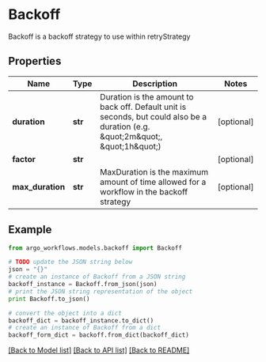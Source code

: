 # Backoff

Backoff is a backoff strategy to use within retryStrategy

## Properties

Name | Type | Description | Notes
------------ | ------------- | ------------- | -------------
**duration** | **str** | Duration is the amount to back off. Default unit is seconds, but could also be a duration (e.g. \&quot;2m\&quot;, \&quot;1h\&quot;) | [optional] 
**factor** | **str** |  | [optional] 
**max_duration** | **str** | MaxDuration is the maximum amount of time allowed for a workflow in the backoff strategy | [optional] 

## Example

```python
from argo_workflows.models.backoff import Backoff

# TODO update the JSON string below
json = "{}"
# create an instance of Backoff from a JSON string
backoff_instance = Backoff.from_json(json)
# print the JSON string representation of the object
print Backoff.to_json()

# convert the object into a dict
backoff_dict = backoff_instance.to_dict()
# create an instance of Backoff from a dict
backoff_form_dict = backoff.from_dict(backoff_dict)
```
[[Back to Model list]](../README.md#documentation-for-models) [[Back to API list]](../README.md#documentation-for-api-endpoints) [[Back to README]](../README.md)


